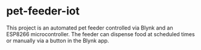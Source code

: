 # pet-feeder-iot
This project is an automated pet feeder controlled via Blynk and an ESP8266 microcontroller. The feeder can dispense food at scheduled times or manually via a button in the Blynk app.
